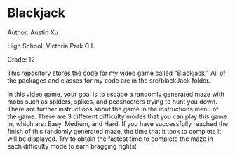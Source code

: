# Blackjack
Author: Austin Xu

High School: Victoria Park C.I.

Grade: 12

This repository stores the code for my video game called "Blackjack." All of the packages and classes for my code are in the src/blackJack folder.

In this video game, your goal is to escape a randomly generated maze with mobs such as spiders, spikes, and peashooters trying to hunt you down.
There are further instructions about the game in the instructions menu of the game.
There are 3 different difficulty modes that you can play this game in, which are: Easy, Medium, and Hard.
If you have successfully reached the finish of this randomly generated maze, the time that it took to complete it will be displayed.
Try to obtain the fastest time to complete the maze in each difficulty mode to earn bragging rights!
